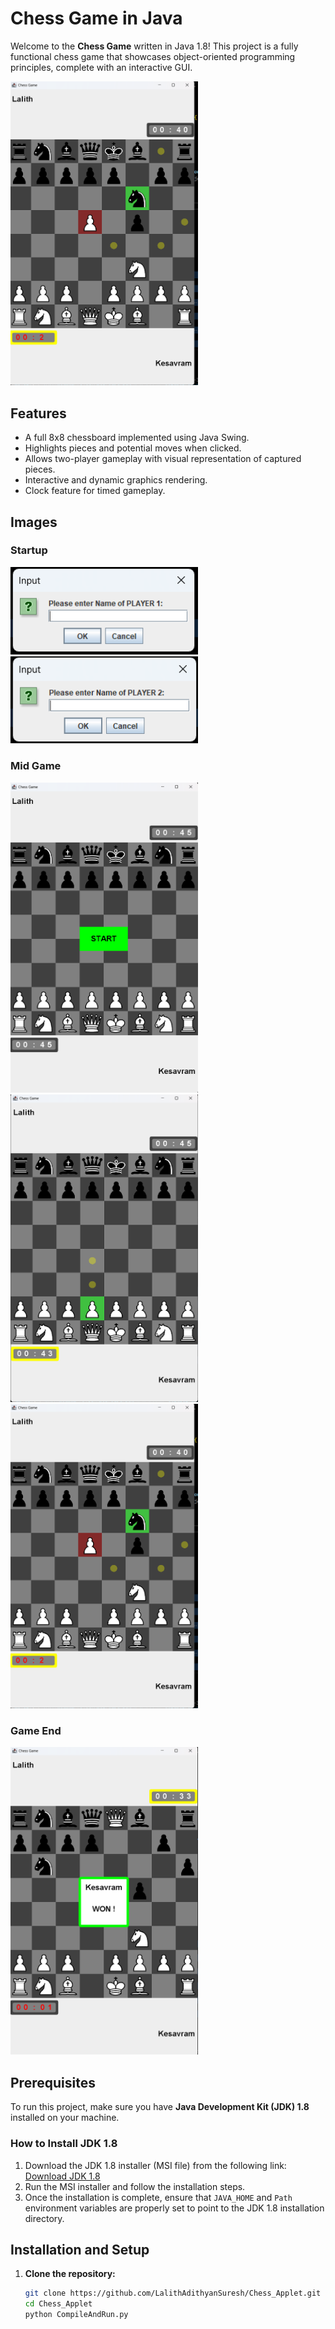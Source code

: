 # Chess Game in Java

Welcome to the **Chess Game** written in Java 1.8! This project is a fully functional chess game that showcases object-oriented programming principles, complete with an interactive GUI. 

<img src="/images/AttackMove.png" width="300px" alt="GamePlay">

## Features

- A full 8x8 chessboard implemented using Java Swing.
- Highlights pieces and potential moves when clicked.
- Allows two-player gameplay with visual representation of captured pieces.
- Interactive and dynamic graphics rendering.
- Clock feature for timed gameplay.

## Images
### Startup
<div style="displat:flex;flex-direction:row;">
   <img src="/images/Player1Start.png" width="300px" alt="GamePlay">
   <img src="/images/Player2Start.png" width="300px" alt="GamePlay">
</div>

### Mid Game
<div style="displat:flex;flex-direction:row;">
   <img src="/images/StartScreen.png" width="300px" alt="GamePlay">
   <img src="/images/FirstMove.png" width="300px" alt="GamePlay">
   <img src="/images/AttackMove.png" width="300px" alt="GamePlay">
</div>

### Game End
<img src="/images/VictoryScreen.png" width="300px" alt="GamePlay">

## Prerequisites

To run this project, make sure you have **Java Development Kit (JDK) 1.8** installed on your machine.

### How to Install JDK 1.8

1. Download the JDK 1.8 installer (MSI file) from the following link:
   [Download JDK 1.8](https://builds.openlogic.com/downloadJDK/openlogic-openjdk/8u432-b06/openlogic-openjdk-8u432-b06-windows-x64.msi)
2. Run the MSI installer and follow the installation steps.
3. Once the installation is complete, ensure that `JAVA_HOME` and `Path` environment variables are properly set to point to the JDK 1.8 installation directory.

## Installation and Setup

1. **Clone the repository:**
   ```bash
   git clone https://github.com/LalithAdithyanSuresh/Chess_Applet.git
   cd Chess_Applet
   python CompileAndRun.py
